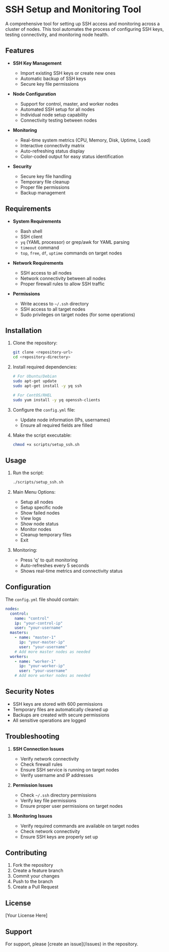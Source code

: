 # SSH Setup and Monitoring Tool

A comprehensive tool for setting up SSH access and monitoring across a cluster of nodes. This tool automates the process of configuring SSH keys, testing connectivity, and monitoring node health.

## Features

- **SSH Key Management**
  - Import existing SSH keys or create new ones
  - Automatic backup of SSH keys
  - Secure key file permissions

- **Node Configuration**
  - Support for control, master, and worker nodes
  - Automated SSH setup for all nodes
  - Individual node setup capability
  - Connectivity testing between nodes

- **Monitoring**
  - Real-time system metrics (CPU, Memory, Disk, Uptime, Load)
  - Interactive connectivity matrix
  - Auto-refreshing status display
  - Color-coded output for easy status identification

- **Security**
  - Secure key file handling
  - Temporary file cleanup
  - Proper file permissions
  - Backup management

## Requirements

- **System Requirements**
  - Bash shell
  - SSH client
  - `yq` (YAML processor) or grep/awk for YAML parsing
  - `timeout` command
  - `top`, `free`, `df`, `uptime` commands on target nodes

- **Network Requirements**
  - SSH access to all nodes
  - Network connectivity between all nodes
  - Proper firewall rules to allow SSH traffic

- **Permissions**
  - Write access to `~/.ssh` directory
  - SSH access to all target nodes
  - Sudo privileges on target nodes (for some operations)

## Installation

1. Clone the repository:
   ```bash
   git clone <repository-url>
   cd <repository-directory>
   ```

2. Install required dependencies:
   ```bash
   # For Ubuntu/Debian
   sudo apt-get update
   sudo apt-get install -y yq ssh

   # For CentOS/RHEL
   sudo yum install -y yq openssh-clients
   ```

3. Configure the `config.yml` file:
   - Update node information (IPs, usernames)
   - Ensure all required fields are filled

4. Make the script executable:
   ```bash
   chmod +x scripts/setup_ssh.sh
   ```

## Usage

1. Run the script:
   ```bash
   ./scripts/setup_ssh.sh
   ```

2. Main Menu Options:
   - Setup all nodes
   - Setup specific node
   - Show failed nodes
   - View logs
   - Show node status
   - Monitor nodes
   - Cleanup temporary files
   - Exit

3. Monitoring:
   - Press 'q' to quit monitoring
   - Auto-refreshes every 5 seconds
   - Shows real-time metrics and connectivity status

## Configuration

The `config.yml` file should contain:

```yaml
nodes:
  control:
    name: "control"
    ip: "your-control-ip"
    user: "your-username"
  masters:
    - name: "master-1"
      ip: "your-master-ip"
      user: "your-username"
    # Add more master nodes as needed
  workers:
    - name: "worker-1"
      ip: "your-worker-ip"
      user: "your-username"
    # Add more worker nodes as needed
```

## Security Notes

- SSH keys are stored with 600 permissions
- Temporary files are automatically cleaned up
- Backups are created with secure permissions
- All sensitive operations are logged

## Troubleshooting

1. **SSH Connection Issues**
   - Verify network connectivity
   - Check firewall rules
   - Ensure SSH service is running on target nodes
   - Verify username and IP addresses

2. **Permission Issues**
   - Check `~/.ssh` directory permissions
   - Verify key file permissions
   - Ensure proper user permissions on target nodes

3. **Monitoring Issues**
   - Verify required commands are available on target nodes
   - Check network connectivity
   - Ensure SSH keys are properly set up

## Contributing

1. Fork the repository
2. Create a feature branch
3. Commit your changes
4. Push to the branch
5. Create a Pull Request

## License

[Your License Here]

## Support

For support, please [create an issue](<repository-url>/issues) in the repository. 